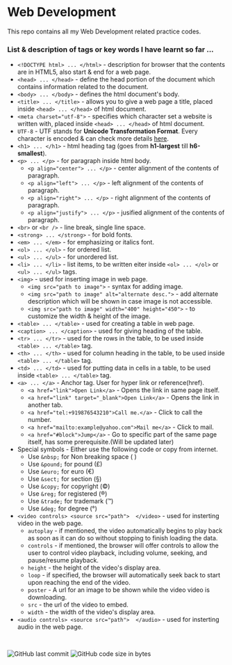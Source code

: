 # Web Development
This repo contains all my Web Development related practice codes.

### List & description of tags or key words I have learnt so far ...

- `<!DOCTYPE html> ... </html>` - description for browser that the contents are in HTML5, also start & end for a web page. 
- `<head> ... </head>` - define the head portion of the document which contains information related to the document.
- `<body> ... </body>` - defines the html document's body.
- `<title> ... </title>` - allows you to give a web page a title, placed inside `<head> ... </head>` of html document.
- `<meta charset="utf-8">` - specifies which character set a website is written with,  placed inside `<head> ... </head>` of html document.
- `UTF-8` - UTF stands for <b>Unicode Transformation Format</b>. Every character is encoded & can check more details [here](https://unicode-table.com/en/).
- `<h1> ... </h1>` - html heading tag (goes from **h1-largest** till **h6-smallest**).
- `<p> ... </p>` - for paragraph inside html body.
    - `<p align="center"> ... </p>` - center alignment of the contents of paragraph.
    - `<p align="left"> ... </p>` - left alignment of the contents of paragraph.
    - `<p align="right"> ... </p>` - right alignment of the contents of paragraph.
    - `<p align="justify"> ... </p>` - jusified alignment of the contents of paragraph.
- `<br>` or `<br />` - line break, single line space.
- `<strong> ... </strong>` - for bold fonts.
- `<em> ... </em>` - for emphasizing or italics font.
- `<ol> ... </ol>` - for ordered list.
- `<ul> ... </ul>` - for unordered list.
- `<li> ... </li>` - list items, to be written eiter inside `<ol> ... </ol>` or `<ul> ... </ul>` tags.
- `<img>` - used for inserting image in web page.
    -  `<img src="path to image">` - syntax for adding image.
    -  `<img src="path to image" alt="alternate desc.">` - add alternate description which will be shown in case image is not accessible.
    -  `<img src="path to image" width="400" height="450">` - to customize the width & height of the image.
- `<table> ... </table>` - used for creating a table in web page.
- `<caption> ... </caption>` - used for giving heading of the table.
- `<tr> ... </tr>` - used for the rows in the table, to be used inside `<table> ... </table>` tag.
- `<th> ... </th>` - used for column heading in the table, to be used inside `<table> ... </table>` tag.
- `<td> ... </td>` - used for putting data in cells in a table, to be used inside `<table> ... </table>` tag.
- `<a> ... </a>` - Anchor tag. User for hyper link or reference(href).
    - `<a href="link">Open Link</a>` - Opens the link in same page itself.
    - `<a href="link" target="_blank">Open Link</a>` - Opens the link in another tab.
    - `<a href="tel:+919876543210">Call me.</a>` - Click to call the number.
    - `<a href="mailto:example@yahoo.com">Mail me</a>` - Click to mail.
    - `<a href="#block">Jump</a>` - Go to specific part of the same page itself, has some prerequisite.(Will be updated later)
- Special symbols - Either use the following code or copy from internet.
    - Use `&nbsp;` for Non breaking space (&nbsp;)
    - Use `&pound;` for pound (&pound;)
    - Use `&euro;` for euro (&euro;)
    - Use `&sect;` for section (&sect;)
    - Use `&copy;` for copyright (&copy;)
    - Use `&reg;` for registered (&reg;)
    - Use `&trade;` for trademark (&trade;)
    - Use `&deg;` for degree (&deg;)
- `<video controls> <source src="path">  </video>` - used for insterting video in the web page.
    - `autoplay` - if mentioned, the video automatically begins to play back as soon as it can do so without stopping to finish loading the data. 
    - `controls` - if mentioned, the browser will offer controls to allow the user to control video playback, including volume, seeking, and pause/resume playback.
    - `height` - the height of the video's display area.
    - `loop` - if specified, the browser will automatically seek back to start upon reaching the end of the video.
    - `poster` - A url for an image to be shown while the video video is downloading.
    - `src` - the url of the video to embed.
    - `width` - the width of the video's display area.
- `<audio controls> <source src="path">  </audio>` - used for insterting audio in the web page.




<br />


![GitHub last commit](https://img.shields.io/github/last-commit/Krushna-Prasad-Sahoo/myWebDevelopment?style=for-the-badge)
![GitHub code size in bytes](https://img.shields.io/github/languages/code-size/Krushna-Prasad-Sahoo/myWebDevelopment?style=for-the-badge)
